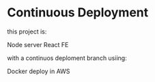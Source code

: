 # Continuous Deployment 


this project is:

Node server
React FE

with a continuos deploment branch 
usiing:

Docker 
deploy in AWS
